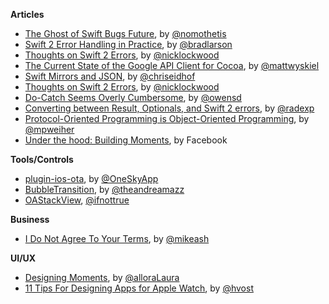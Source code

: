**Articles**

* [The Ghost of Swift Bugs Future](http://nomothetis.svbtle.com/the-ghost-of-swift-bugs-future), by [@nomothetis](https://twitter.com/nomothetis)
* [Swift 2 Error Handling in Practice](http://www.sunsetlakesoftware.com/2015/06/12/swift-2-error-handling-practice), by [@bradlarson](https://twitter.com/bradlarson)
* [Thoughts on Swift 2 Errors](https://gist.github.com/nicklockwood/21495c2015fd2dda56cf), by [@nicklockwood](https://twitter.com/nicklockwood)
* [The Current State of the Google API Client for Cocoa](http://mattwyskiel.github.io/posts/2015/06/15/google-api-objectivec-client.html), by [@mattwyskiel](https://twitter.com/mattwyskiel)
* [Swift Mirrors and JSON](http://chris.eidhof.nl/posts/swift-mirrors-and-json.html), by [@chriseidhof](https://twitter.com/chriseidhof)
* [Thoughts on Swift 2 Errors](https://gist.github.com/nicklockwood/21495c2015fd2dda56cf), by [@nicklockwood](https://twitter.com/nicklockwood)
* [Do-Catch Seems Overly Cumbersome](http://owensd.io/2015/06/16/do-catch.html), by [@owensd](https://twitter.com/owensd)
* [Converting between Result, Optionals, and Swift 2 errors](http://radex.io/swift/error-conversions/), by [@radexp](https://twitter.com/radexp)
* [Protocol-Oriented Programming is Object-Oriented Programming](http://blog.metaobject.com/2015/06/protocol-oriented-programming-is-object.html), by [@mpweiher](https://twitter.com/mpweiher)
* [Under the hood: Building Moments](https://code.facebook.com/posts/498597036962415/under-the-hood-building-moments/), by Facebook

**Tools/Controls**

* [plugin-ios-ota](https://github.com/onesky/plugin-ios-ota), by [@OneSkyApp](https://twitter.com/OneSkyApp)
* [BubbleTransition](https://github.com/andreamazz/BubbleTransition), by [@theandreamazz](https://twitter.com/theandreamazz) 
* [OAStackView](https://github.com/oarrabi/OAStackView), [@ifnottrue](https://twitter.com/ifnottrue)

**Business**

* [I Do Not Agree To Your Terms](https://mikeash.com/pyblog/i-do-not-agree-to-your-terms.html), by [@mikeash](https://twitter.com/mikeash)

**UI/UX**

* [Designing Moments](https://medium.com/facebook-design/designing-moments-2b5362430125), by [@alloraLaura](https://twitter.com/alloraLaura)
* [11 Tips For Designing Apps for Apple Watch](https://medium.com/@hvost/11-tips-for-designing-apps-for-apple-watch-4b6cc2cb11d3), by [@hvost](https://twitter.com/hvost)
